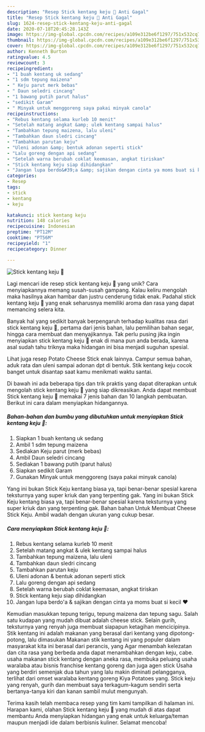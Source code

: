 ```yaml
---
description: "Resep Stick kentang keju 🍟 Anti Gagal"
title: "Resep Stick kentang keju 🍟 Anti Gagal"
slug: 1624-resep-stick-kentang-keju-anti-gagal
date: 2020-07-18T20:45:28.143Z
image: https://img-global.cpcdn.com/recipes/a109e312be6f1297/751x532cq70/stick-kentang-keju-🍟-foto-resep-utama.jpg
thumbnail: https://img-global.cpcdn.com/recipes/a109e312be6f1297/751x532cq70/stick-kentang-keju-🍟-foto-resep-utama.jpg
cover: https://img-global.cpcdn.com/recipes/a109e312be6f1297/751x532cq70/stick-kentang-keju-🍟-foto-resep-utama.jpg
author: Kenneth Burton
ratingvalue: 4.5
reviewcount: 3
recipeingredient:
- "1 buah kentang uk sedang"
- "1 sdm tepung maizena"
- " Keju parut merk bebas"
- " Daun seledri cincang"
- "1 bawang putih parut halus"
- "sedikit Garam"
- " Minyak untuk menggoreng saya pakai minyak canola"
recipeinstructions:
- "Rebus kentang selama kurleb 10 menit"
- "Setelah matang angkat &amp; ulek kentang sampai halus"
- "Tambahkan tepung maizena, lalu uleni"
- "Tambahkan daun sledri cincang"
- "Tambahkan parutan keju"
- "Uleni adonan &amp; bentuk adonan seperti stick"
- "Lalu goreng dengan api sedang"
- "Setelah warna berubah coklat keemasan, angkat tiriskan"
- "Stick kentang keju siap dihidangkan"
- "Jangan lupa berdo&#39;a &amp; sajikan dengan cinta ya moms buat si kecil ❤"
categories:
- Resep
tags:
- stick
- kentang
- keju

katakunci: stick kentang keju 
nutrition: 148 calories
recipecuisine: Indonesian
preptime: "PT12M"
cooktime: "PT56M"
recipeyield: "1"
recipecategory: Dinner

---
```



![Stick kentang keju 🍟](https://img-global.cpcdn.com/recipes/a109e312be6f1297/751x532cq70/stick-kentang-keju-🍟-foto-resep-utama.jpg)

Lagi mencari ide resep stick kentang keju 🍟 yang unik? Cara menyiapkannya memang susah-susah gampang. Kalau keliru mengolah maka hasilnya akan hambar dan justru cenderung tidak enak. Padahal stick kentang keju 🍟 yang enak seharusnya memiliki aroma dan rasa yang dapat memancing selera kita.

Banyak hal yang sedikit banyak berpengaruh terhadap kualitas rasa dari stick kentang keju 🍟, pertama dari jenis bahan, lalu pemilihan bahan segar, hingga cara membuat dan menyajikannya. Tak perlu pusing jika ingin menyiapkan stick kentang keju 🍟 enak di mana pun anda berada, karena asal sudah tahu triknya maka hidangan ini bisa menjadi suguhan spesial.

Lihat juga resep Potato Cheese Stick enak lainnya. Campur semua bahan, aduk rata dan uleni sampai adonan dpt di bentuk. Stik kentang keju cocok banget untuk disantap saat kamu menikmati waktu santai.


Di bawah ini ada beberapa tips dan trik praktis yang dapat diterapkan untuk mengolah stick kentang keju 🍟 yang siap dikreasikan. Anda dapat membuat Stick kentang keju 🍟 memakai 7 jenis bahan dan 10 langkah pembuatan. Berikut ini cara dalam menyiapkan hidangannya.

<!--inarticleads1-->

##### Bahan-bahan dan bumbu yang dibutuhkan untuk menyiapkan Stick kentang keju 🍟:

1. Siapkan 1 buah kentang uk sedang
1. Ambil 1 sdm tepung maizena
1. Sediakan  Keju parut (merk bebas)
1. Ambil  Daun seledri cincang
1. Sediakan 1 bawang putih (parut halus)
1. Siapkan sedikit Garam
1. Gunakan  Minyak untuk menggoreng (saya pakai minyak canola)


Yang ini bukan Stick Keju kentang biasa ya, tapi benar-benar spesial karena teksturnya yang super kriuk dan yang terpenting gak. Yang ini bukan Stick Keju kentang biasa ya, tapi benar-benar spesial karena teksturnya yang super kriuk dan yang terpenting gak. Bahan bahan Untuk Membuat Cheese Stick Keju. Ambil wadah dengan ukuran yang cukup besar. 

<!--inarticleads2-->

##### Cara menyiapkan Stick kentang keju 🍟:

1. Rebus kentang selama kurleb 10 menit
1. Setelah matang angkat &amp; ulek kentang sampai halus
1. Tambahkan tepung maizena, lalu uleni
1. Tambahkan daun sledri cincang
1. Tambahkan parutan keju
1. Uleni adonan &amp; bentuk adonan seperti stick
1. Lalu goreng dengan api sedang
1. Setelah warna berubah coklat keemasan, angkat tiriskan
1. Stick kentang keju siap dihidangkan
1. Jangan lupa berdo&#39;a &amp; sajikan dengan cinta ya moms buat si kecil ❤


Kemudian masukkan tepung terigu, tepung maizena dan tepung sagu. Salah satu kudapan yang mudah dibuat adalah cheese stick. Selain gurih, teksturnya yang renyah juga membuat siapapun ketagihan mencicipinya. Stik kentang ini adalah makanan yang berasal dari kentang yang dipotong-potong, lalu dimasukan Makanan stik kentang ini yang populer dalam masyarakat kita ini berasal dari perancis, yang Agar menambah kelezatan dan cita rasa yang berbeda anda dapat menambahkan dengan keju, cabe. usaha makanan stick kentang dengan aneka rasa, membuka peluang usaha waralaba atau bisnis franchise kentang goreng dan juga agen stick Usaha yang berdiri semenjak dua tahun yang lalu makin diminati pelangganya, terlihat dari omset waralaba kentang goreng Kiya Potatoes yang. Stick keju yang renyah, gurih dan membuat saya terkagum-kagum sendiri serta bertanya-tanya kiri dan kanan sambil mulut mengunyah. 

Terima kasih telah membaca resep yang tim kami tampilkan di halaman ini. Harapan kami, olahan Stick kentang keju 🍟 yang mudah di atas dapat membantu Anda menyiapkan hidangan yang enak untuk keluarga/teman maupun menjadi ide dalam berbisnis kuliner. Selamat mencoba!
